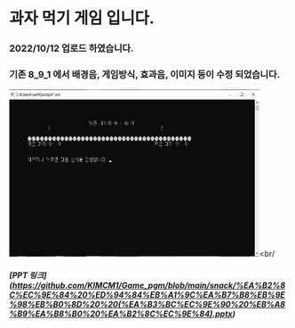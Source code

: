 # 과자 먹기 게임 입니다.
### 2022/10/12 업로드 하였습니다.
### 기존 8_9_1 에서 배경음, 게임방식, 효과음, 이미지 등이 수정 되었습니다.
<img src="/snack/game.png" width="450px" height="300px" title="px(픽셀) 크기 설정" alt="게임화면예시"></img><br/
##### [PPT 링크] (https://github.com/KIMCM1/Game_pgm/blob/main/snack/%EA%B2%8C%EC%9E%84%20%ED%94%84%EB%A1%9C%EA%B7%B8%EB%9E%98%EB%B0%8D%20%20(%EA%B3%BC%EC%9E%90%20%EB%A8%B9%EA%B8%B0%20%EA%B2%8C%EC%9E%84).pptx)
